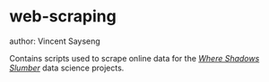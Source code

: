 # web-scraping
author: Vincent Sayseng

Contains scripts used to scrape online data for the [*Where Shadows Slumber*](https://github.com/vin-say/Where-Shadows-Slumber) data science projects. 
